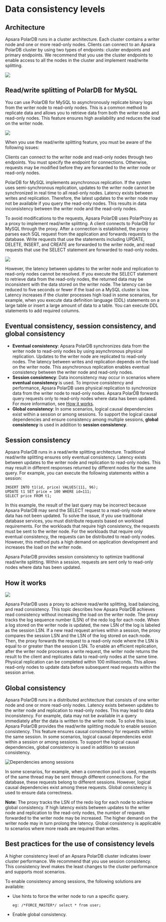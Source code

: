 # Data consistency levels

## Architecture

Apsara PolarDB runs in a cluster architecture. Each cluster contains a writer node and one or more read-only nodes. Clients can connect to an Apsara PolarDB cluster by using two types of endpoints: cluster endpoints and primary endpoints. We recommend that you use the cluster endpoints to enable access to all the nodes in the cluster and implement read/write splitting.

![](https://static-aliyun-doc.oss-cn-hangzhou.aliyuncs.com/assets/img/en-US/6159410061/p34629.png)

## Read/write splitting of PolarDB for MySQL

You can use PolarDB for MySQL to asynchronously replicate binary logs from the writer node to read-only nodes. This is a common method to replicate data and allows you to retrieve data from both the writer node and read-only nodes. This feature ensures high availability and reduces the load on the writer node.

![](https://static-aliyun-doc.oss-cn-hangzhou.aliyuncs.com/assets/img/en-US/3722729951/p34630.png)

When you use the read/write splitting feature, you must be aware of the following issues:

Clients can connect to the writer node and read-only nodes through two endpoints. You must specify the endpoint for connections. Otherwise, requests may be modified before they are forwarded to the writer node or read-only nodes.

PolarDB for MySQL implements asynchronous replication. If the system uses semi-synchronous replication, updates to the writer node cannot be synchronized in real time to all read-only nodes. Latency exists between writes and replication. Therefore, the latest updates to the writer node may not be available if you query the read-only nodes. This results in data inconsistency between the writer node and the read-only nodes.

To avoid modifications to the requests, Apsara PolarDB uses PolarProxy as a proxy to implement read/write splitting. A client connects to PolarDB for MySQL through the proxy. After a connection is established, the proxy parses each SQL request from the application and forwards requests to the database. Write requests that use the statements including UPDATE, DELETE, INSERT, and CREATE are forwarded to the writer node, and read requests that use the SELECT statement are forwarded to read-only nodes.

![](https://static-aliyun-doc.oss-cn-hangzhou.aliyuncs.com/assets/img/en-US/3722729951/p34631.png)

However, the latency between updates to the writer node and replication to read-only nodes cannot be resolved. If you execute the SELECT statement to retrieve data from the read-only nodes, the returned data may be inconsistent with the data stored on the writer node. The latency can be reduced to five seconds or fewer if the load on a MySQL cluster is low. Latency increases if the cluster processes high load in some scenarios, for example, when you execute data definition language \(DDL\) statements on a large table or insert a large amount of data to a table. You can execute DDL statements to add required columns.

## Eventual consistency, session consistency, and global consistency

-   **Eventual consistency**: Apsara PolarDB synchronizes data from the writer node to read-only nodes by using asynchronous physical replication. Updates to the writer node are replicated to read-only nodes. The latency between writes and replication depends on the load on the writer node. This asynchronous replication enables eventual consistency between the writer node and read-only nodes.
-   **Session consistency**: Data inconsistency may occur in scenarios where **eventual consistency** is used. To improve consistency and performance, Apsara PolarDB uses physical replication to synchronize data from the writer node to read-only nodes. Apsara PolarDB forwards query requests only to read-only nodes where data has been updated. For more information, see [How it works](#section_gdr_mrf_2gb).
-   **Global consistency**: In some scenarios, logical causal dependencies exist within a session or among sessions. To support the logical causal dependencies and ensure consistency among multiple sessions, **global consistency** is used in addition to **session consistency**.

## Session consistency

Apsara PolarDB runs in a read/write splitting architecture. Traditional read/write splitting ensures only eventual consistency. Latency exists between updates to the writer node and replication to read-only nodes. This may result in different responses returned by different nodes for the same query. For example, you can execute the following statements within a session:

```
INSERT INTO t1(id, price) VALUES(111, 96);
UPDATE t1 SET price = 100 WHERE id=111;
SELECT price FROM t1;
```

In this example, the result of the last query may be incorrect because Apsara PolarDB may send the SELECT request to a read-only node where data has not been updated. To solve the issue, if you use traditional database services, you must distribute requests based on workload requirements. For the workloads that require high consistency, the requests must be sent to the writer node. For the workloads that require only eventual consistency, the requests can be distributed to read-only nodes. However, this method puts a high demand on application development and increases the load on the writer node.

Apsara PolarDB provides session consistency to optimize traditional read/write splitting. Within a session, requests are sent only to read-only nodes where data has been updated.

## How it works

![](https://static-aliyun-doc.oss-cn-hangzhou.aliyuncs.com/assets/img/en-US/3728449951/p34632.png)

Apsara PolarDB uses a proxy to achieve read/write splitting, load balancing, and read consistency. This topic describes how Apsara PolarDB achieves read consistency without increasing the load on the writer node. The proxy tracks the log sequence number \(LSN\) of the redo log for each node. When a log stored on the writer node is updated, the new LSN of the log is labeled as the session LSN. If a new read request arrives within a session, the proxy compares the session LSN and the LSN of the log stored on each node. Then, the proxy forwards the request to a read-only node where the LSN is equal to or greater than the session LSN. To enable an efficient replication, after the writer node processes a write request, the writer node returns the result to the client and replicates data to read-only nodes at the same time. Physical replication can be completed within 100 milliseconds. This allows read-only nodes to update data before subsequent read requests within the session arrive.

## Global consistency

Apsara PolarDB runs in a distributed architecture that consists of one writer node and one or more read-only nodes. Latency exists between updates to the writer node and replication to read-only nodes. This may lead to data inconsistency. For example, data may not be available in a query immediately after the data is written to the writer node. To solve this issue, Apsara PolarDB provides the read/write splitting module to enable session consistency. This feature ensures causal consistency for requests within the same session. In some scenarios, logical causal dependencies exist within a session or among sessions. To support the logical causal dependencies, global consistency is used in addition to session consistency.

![Dependencies among sessions](https://static-aliyun-doc.oss-cn-hangzhou.aliyuncs.com/assets/img/en-US/3722729951/p88549.png)

In some scenarios, for example, when a connection pool is used, requests of the same thread may be sent through different connections. For the database, these requests belong to different sessions. However, logical causal dependencies exist among these requests. Global consistency is used to ensure data correctness.

**Note:** The proxy tracks the LSN of the redo log for each node to achieve global consistency. If high latency exists between updates to the writer node and replication to the read-only nodes, the number of requests forwarded to the writer node may be increased. The higher demand on the writer node may in turn prolong the latency. Global consistency is applicable to scenarios where more reads are required than writes.

## Best practices for the use of consistency levels

A higher consistency level of an Apsara PolarDB cluster indicates lower cluster performance. We recommend that you use session consistency. This consistency level makes the least changes to the cluster performance and supports most scenarios.

To enable consistency among sessions, the following solutions are available:

-   Use hints to force the writer node to run a specific query.

    ```
    eg: /*FORCE_MASTER*/ select * from user;
    ```

-   Enable global consistency.


